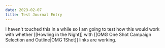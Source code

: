 ```yaml
---
date: 2023-02-07
title: Test Journal Entry
---
```


I haven't touched this in a while so I am going to test how this would work with whether [[Howling in the Night]] with [[OMG One Shot Campaign Selection and Outline|OMG 1Shot]] links are working.